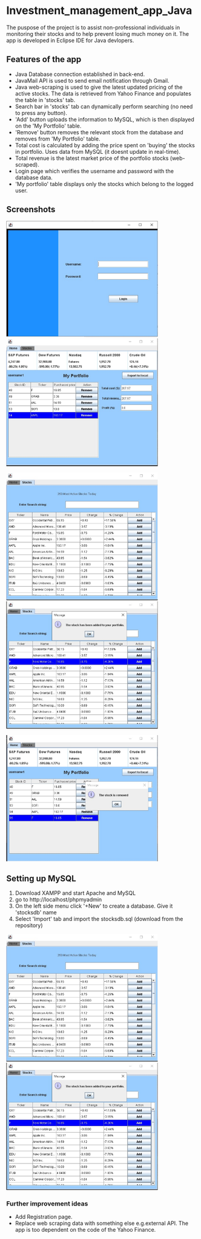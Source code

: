 # Investment_management_app_Java
The puspose of the project is to assist non-professional individuals in monitoring their stocks and to help prevent losing much money on it. The app is developed in Eclipse IDE for Java devlopers. 

## Features of the app
- Java Database connection established in back-end.
- JavaMail API is used to send email notification through Gmail. 
- Java web-scraping is used to give the latest updated pricing of the active stocks. The data is retrieved from Yahoo Finance and populates the table in 'stocks' tab. 
- Search bar in 'stocks' tab can dynamically perform searching (no need to press any button).
- 'Add' button uploads the information to MySQL, which is then displayed on the 'My Portfolio' table.
- 'Remove' button removes the relevant stock from the database and removes from 'My Portfolio' table.
- Total cost is calculated by adding the price spent on 'buying' the stocks in portfolio. Uses data from MySQL (it doesnt update in real-time).
- Total revenue is the latest market price of the portfolio stocks (web-scraped).
- Login page which verifies the username and password with the database data.
- 'My portfolio' table displays only the stocks which belong to the logged user.

## Screenshots
<p>
  <img src="screenshots/login.jpeg" width = 400px />
  <img src="screenshots/portfolio_page.jpeg" width = 400px /> 
</p>

<p>
  <img src="screenshots/stocks_list.jpeg" width = 400px />
  <img src="screenshots/add_stock.jpeg" width = 400px /> 
</p>

<p>
  <img src="screenshots/remove_stock.jpeg" width = 400px />
</p>

## Setting up MySQL 
1. Download XAMPP and start Apache and MySQL 
2. go to http://localhost/phpmyadmin
3. On the left side menu click '+New' to create a database. Give it 'stocksdb' name
4. Select 'Import' tab and import the stocksdb.sql (download from the repository)
<p>
  <img src="screenshots/stocks_list.jpeg" width = 400px />
  <img src="screenshots/add_stock.jpeg" width = 400px /> 
</p>

### Further improvement ideas
- Add Registration page. 
- Replace web scraping data with something else e.g.external API. The app is too dependent on the code of the Yahoo Finance. 
